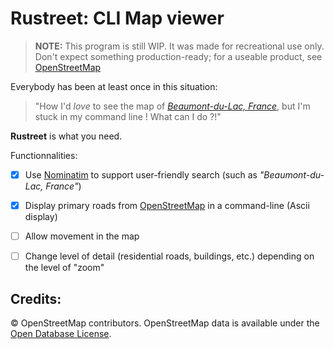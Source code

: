 # Rustreet: CLI Map viewer

> **NOTE:** This program is still WIP. It was made for recreational use only. Don't expect something production-ready; for a useable product, see [OpenStreetMap](https://www.openstreetmap.org/)

Everybody has been at least once in this situation:
> "How I'd _love_ to see the map of [_Beaumont-du-Lac, France_](https://www.openstreetmap.org/node/407012759), but I'm stuck in my command line ! What can I do ?!"

**Rustreet** is what you need.

Functionnalities:
- [x] Use [Nominatim](https://nominatim.org/) to support user-friendly search (such as _"Beaumont-du-Lac, France"_)
- [x] Display primary roads from [OpenStreetMap](https://www.openstreetmap.org/#map=15/45.7804/1.8097) in a command-line (Ascii display)
- [ ] Allow movement in the map
- [ ] Change level of detail (residential roads, buildings, etc.) depending on the level of "zoom"



## Credits:
© OpenStreetMap contributors. OpenStreetMap data is available under the [Open Database License](https://opendatacommons.org/licenses/odbl/).